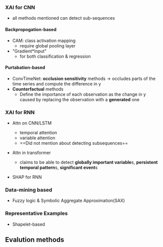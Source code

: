 ### XAI for CNN

-   all methods mentioned can detect sub-sequences

#### Backpropogation-based

-   CAM: class activation mapping
    -   require global pooling layer
-   "Gradient*Input"
    -   for both classification & regression

#### Purtabation-based

-   ConvTimeNet: **occlusion sensitivity** methods -> occludes parts of the time series and compute the difference in y
-   **Counterfactual** methods
    -   Define the importance of each observation as the change in y caused by replacing the observation with a **generated** one

### XAI for RNN

-   Attn on CNN/LSTM
    -   temporal attention
    -   variable attention
    -   ==Did not mention about detecting subsequences==

-   Attn in transformer
    -   claims to be able to detect **globally important variable**s,  **persistent temporal pattern**s, **significant event**s
-   SHAP for RNN

### Data-mining based

-   Fuzzy logic & Symbolic Aggregate Approximation(SAX)

### Representative Examples

-   Shapelet-based 

## Evalution methods

